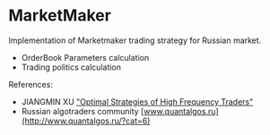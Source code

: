 # MarketMaker
Implementation of Marketmaker trading strategy for Russian market.
* OrderBook Parameters calculation
* Trading politics calculation

References:
* JIANGMIN XU ["Optimal Strategies of High Frequency Traders"](https://scholar.princeton.edu/sites/default/files/JiangminXu_JobMarketPaper_Revised_0.pdf)
* Russian algotraders community [www.quantalgos.ru](http://www.quantalgos.ru/?cat=6)
